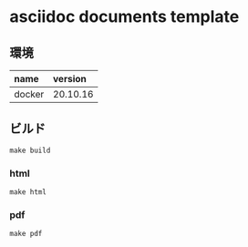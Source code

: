 # asciidoc documents template

## 環境

| name | version |
| :--- | :--- |
| docker | 20.10.16 |

## ビルド

```
make build
```

### html

```
make html
```

### pdf

```
make pdf
```

